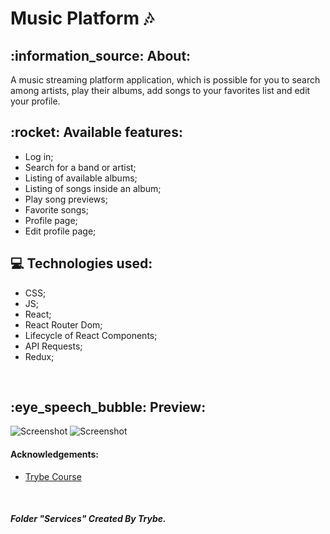 <h1>Music Platform 🎶 </h1>  

<div>
<h2>:information_source: About: </h2>
<p>A music streaming platform application, which is possible for you to search among artists, play their albums, add songs to your favorites list and edit your profile. </p>
</div>

<h2>:rocket: Available features: </h2>

<ul> 
<li>Log in; </li>
<li>Search for a band or artist; </li>
<li>Listing of available albums; </li>
<li>Listing of songs inside an album; </li>
<li>Play song previews; </li>
<li>Favorite songs; </li>
<li>Profile page; </li>
<li>Edit profile page; </li>

</ul>

<h2>💻 Technologies used: </h2>

<ul>
<li>CSS; </li>
<li>JS; </li>
<li>React; </li>
<li>React Router Dom; </li>
<li>Lifecycle of React Components; </li>
<li>API Requests; </li>
<li>Redux; </li>
</ul>

</br>

<h2>:eye_speech_bubble: Preview: </h2>

![Screenshot](https://user-images.githubusercontent.com/108954035/217932151-80efbe77-da66-4e44-9bf2-d629dc37fbd4.png)
![Screenshot](https://user-images.githubusercontent.com/108954035/217936919-dbed0c5b-0264-46e6-88ee-47c31a27786a.png)


<h4>Acknowledgements: </h4>

- [Trybe Course](https://www.betrybe.com/)
<br/>

<h5> Folder "Services" Created By Trybe. </h5>
